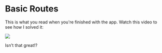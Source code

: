 # Basic Routes

This is what you read when you're finished with the app. Watch this video to see
how I solved it:

![](https://user-images.githubusercontent.com/1500684/217083730-18e2cc77-c3c1-4856-b3cb-f615615ee18f.png)

Isn't that great!?
